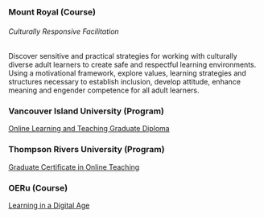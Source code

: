### Mount Royal \(Course\)

###### Culturally Responsive Facilitation

Discover sensitive and practical strategies for working with culturally diverse adult learners to create safe and respectful learning environments. Using a motivational framework, explore values, learning strategies and structures necessary to establish inclusion, develop attitude, enhance meaning and engender competence for all adult learners.

### Vancouver Island University \(Program\)

[Online Learning and Teaching Graduate Diploma](https://programs.viu.ca/education/online-learning-and-teaching-graduate-diploma)

### Thompson Rivers University \(Program\)

[Graduate Certificate in Online Teaching](https://www.tru.ca/distance/programs/education/graduate-certificate-online-teaching.html)

### OERu \(Course\)

[Learning in a Digital Age](https://oeru.org/oeru-partners/otago-polytechnic/learning-in-a-digital-age/)






